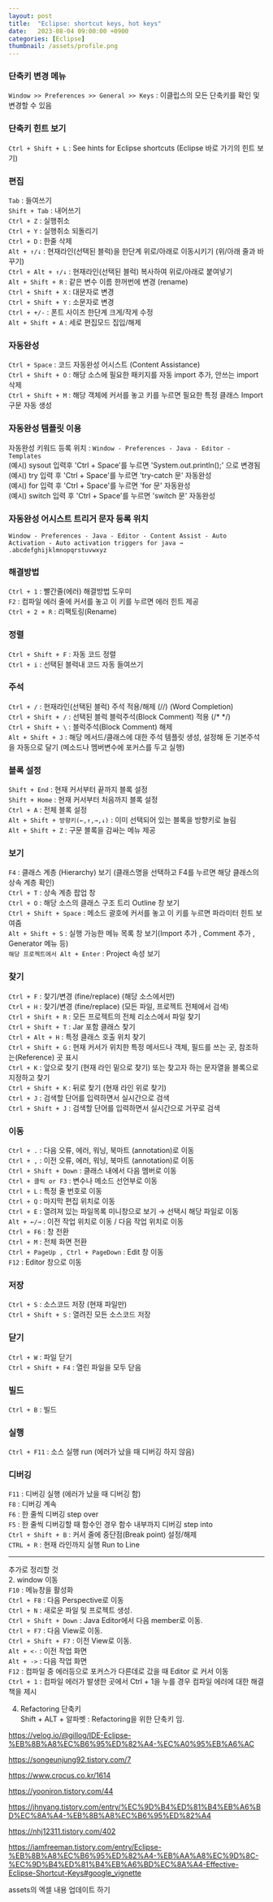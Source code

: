 ```yaml
---
layout: post
title:  "Eclipse: shortcut keys, hot keys"
date:   2023-08-04 09:00:00 +0900
categories: [Eclipse]
thumbnail: /assets/profile.png
---
```


### 단축키 변경 메뉴   
`Window >> Preferences >> General >> Keys` : 이클립스의 모든 단축키를 확인 및 변경할 수 있음    
      
      
### 단축키 힌트 보기   
`Ctrl + Shift + L` : See hints for Eclipse shortcuts (Eclipse 바로 가기의 힌트 보기)   
   
   
### 편집   
`Tab` : 들여쓰기   
`Shift + Tab` : 내어쓰기   
`Ctrl + Z` : 실행취소   
`Ctrl + Y` : 실행취소 되돌리기   
`Ctrl + D` : 한줄 삭제   
`Alt + ↑/↓` : 현재라인(선택된 블럭)을 한단계 위로/아래로 이동시키기 (위/아래 줄과 바꾸기)   
`Ctrl + Alt + ↑/↓` : 현재라인(선택된 블럭) 복사하여 위로/아래로 붙여넣기   
`Alt + Shift + R` : 같은 변수 이름 한꺼번에 변경 (rename)   
`Ctrl + Shift + X` : 대문자로 변경   
`Ctrl + Shift + Y` : 소문자로 변경   
`Ctrl + +/-` : 폰트 사이즈 한단계 크게/작게 수정   
`Alt + Shift + A` : 세로 편집모드 집입/해제   
   
   
### 자동완성   
`Ctrl + Space` : 코드 자동완성 어시스트 (Content Assistance)   
`Ctrl + Shift + O` : 해당 소스에 필요한 패키지를 자동 import 추가, 안쓰는 import 삭제   
`Ctrl + Shift + M` : 해당 객체에 커서를 놓고 키를 누르면 필요한 특정 클래스 Import 구문 자동 생성   
   
   
### 자동완성 템플릿 이용   
자동완성 키워드 등록 위치 : `Window - Preferences - Java - Editor - Templates`   
(예시) sysout 입력후 'Ctrl + Space'를 누르면 'System.out.println();' 으로 변경됨   
(예시) try 입력 후 'Ctrl + Space'를 누르면 'try-catch 문' 자동완성   
(예시) for 입력 후 'Ctrl + Space'를 누르면 'for 문' 자동완성   
(예시) switch 입력 후 'Ctrl + Space'를 누르면 'switch 문' 자동완성   
   
   
### 자동완성 어시스트 트리거 문자 등록 위치   
`Window - Preferences - Java - Editor - Content Assist - Auto Activation - Auto activation triggers for java → .abcdefghijklmnopqrstuvwxyz`   
   
   
### 해결방법   
`Ctrl + 1` : 빨간줄(에러) 해결방법 도우미  
`F2` : 컴파일 에러 줄에 커서를 놓고 이 키를 누르면 에러 힌트 제공   
`Ctrl + 2 + R` : 리팩토링(Rename)   
   
   
### 정렬   
`Ctrl + Shift + F` : 자동 코드 정렬   
`Ctrl + i` : 선택된 블럭내 코드 자동 들여쓰기   
   
   
### 주석   
`Ctrl + /` : 현재라인(선택된 블럭) 주석 적용/해제 (//) (Word Completion)   
`Ctrl + Shift + /` : 선택된 블럭 블럭주석(Block Comment) 적용 (/* */)   
`Ctrl + Shift + \` : 블럭주석(Block Comment) 해제   
`Alt + Shift + J` : 해당 메서드/클래스에 대한 주석 템플릿 생성, 설정해 둔 기본주석을 자동으로 달기 (메소드나 멤버변수에 포커스를 두고 실행)   
   
   
### 블록 설정   
`Shift + End` : 현재 커서부터 끝까지 블록 설정   
`Shift + Home` : 현재 커서부터 처음까지 블록 설정   
`Ctrl + A` : 전체 블록 설정   
`Alt + Shift + 방향키(←,↑,→,↓)` : 이미 선택되어 있는 블록을 방향키로 늘림   
`Alt + Shift + Z` : 구문 블록을 감싸는 메뉴 제공   
   
   
### 보기   
`F4` : 클래스 계층 (Hierarchy) 보기 (클래스명을 선택하고 F4를 누르면 해당 클래스의 상속 계층 확인)   
`Ctrl + T` : 상속 계층 팝업 창   
`Ctrl + O` : 해당 소스의 클래스 구조 트리 Outline 창 보기   
`Ctrl + Shift + Space` : 메소드 괄호에 커서를 놓고 이 키를 누르면 파라미터 힌트 보여줌   
`Alt + Shift + S` : 실행 가능한 메뉴 목록 창 보기(Import 추가 , Comment 추가 , Generator 메뉴 등)   
`해당 프로젝트에서 Alt + Enter` : Project 속성 보기   
   
   
### 찾기   
`Ctrl + F` : 찾기/변경 (fine/replace) (해당 소스에서만)   
`Ctrl + H` : 찾기/변경 (fine/replace) (모든 파일, 프로젝트 전체에서 검색)   
`Ctrl + Shift + R` : 모든 프로젝트의 전체 리소스에서 파일 찾기   
`Ctrl + Shift + T` : Jar 포함 클래스 찾기   
`Ctrl + Alt + H` : 특정 클래스 호출 위치 찾기   
`Ctrl + Shift + G` : 현재 커서가 위치한 특정 메서드나 객체, 필드를 쓰는 곳, 참조하는(Reference) 곳 표시   
`Ctrl + K` : 앞으로 찾기 (현재 라인 밑으로 찾기) 또는 찾고자 하는 문자열을 블록으로 지정하고 찾기   
`Ctrl + Shift + K` : 뒤로 찾기 (현재 라인 위로 찾기)   
`Ctrl + J` : 검색할 단어를 입력하면서 실시간으로 검색   
`Ctrl + Shift + J` : 검색할 단어를 입력하면서 실시간으로 거꾸로 검색   
   
   
### 이동
`Ctrl + .` : 다음 오류, 에러, 워닝, 북마트 (annotation)로 이동   
`Ctrl + ,` : 이전 오류, 에러, 워닝, 북마트 (annotation)로 이동   
`Ctrl + Shift + Down` : 클래스 내에서 다음 멤버로 이동   
`Ctrl + 클릭 or F3` : 변수나 메소드 선언부로 이동   
`Ctrl + L` : 특정 줄 번호로 이동   
`Ctrl + Q` : 마지막 편집 위치로 이동   
`Ctrl + E` : 열려져 있는 파일목록 미니창으로 보기 → 선택시 해당 파일로 이동   
`Alt + ←/→` : 이전 작업 위치로 이동 / 다음 작업 위치로 이동   
`Ctrl + F6` : 창 전환   
`Ctrl + M` : 전체 화면 전환   
`Ctrl + PageUp , Ctrl + PageDown` : Edit 창 이동   
`F12` : Editor 창으로 이동   
   
   
### 저장   
`Ctrl + S` : 소스코드 저장 (현재 파일만)   
`Ctrl + Shift + S` : 열려진 모든 소스코드 저장   
   
   
### 닫기   
`Ctrl + W` : 파일 닫기   
`Ctrl + Shift + F4` : 열린 파일을 모두 닫음   
   
   
### 빌드   
`Ctrl + B` : 빌드   
   
   
### 실행   
`Ctrl + F11` : 소스 실행 run (에러가 났을 때 디버깅 하지 않음)   
   
   
### 디버깅   
`F11` : 디버깅 실행 (에러가 났을 때 디버깅 함)   
`F8` : 디버깅 계속   
`F6` : 한 줄씩 디버깅 step over  
`F5` : 한 줄씩 디버깅할 때 함수인 경우 함수 내부까지 디버깅 step into   
`Ctrl + Shift + B` : 커서 줄에 중단점(Break point) 설정/해제   
`CTRL + R` : 현재 라인까지 실행 Run to Line   
   
   
***
추가로 정리할 것   
2. window 이동   
`F10` : 메뉴창을 활성화   
`Ctrl + F8` : 다음 Perspective로 이동   
`Ctrl + N` : 새로운 파일 및 프로젝트 생성.   
`Ctrl + Shift + Down` : Java Editor에서 다음 member로 이동.   
`Ctrl + F7` : 다음 View로 이동.   
`Ctrl + Shift + F7` : 이전 View로 이동.   
`Alt + <-` : 이전 작업 화면   
`Alt + ->` : 다음 작업 화면   
`F12` : 컴파일 중 에러등으로 포커스가 다른데로 갔을 때 Editor 로 커서 이동   
`Ctrl + 1` : 컴파일 에러가 발생한 곳에서 Ctrl + 1을 누를 경우 컴파일 에러에 대한 해결책을 제시   
   
4. Refactoring 단축키   
Shift + ALT + 알파벳 : Refactoring을 위한 단축키 임.   
   
   
https://velog.io/@gillog/IDE-Eclipse-%EB%8B%A8%EC%B6%95%ED%82%A4-%EC%A0%95%EB%A6%AC   
   
https://songeunjung92.tistory.com/7   
   
https://www.crocus.co.kr/1614   
   
https://yooniron.tistory.com/44   
   
https://jhnyang.tistory.com/entry/%EC%9D%B4%ED%81%B4%EB%A6%BD%EC%8A%A4-%EB%8B%A8%EC%B6%95%ED%82%A4   
   
https://nhj12311.tistory.com/402   
   
https://iamfreeman.tistory.com/entry/Eclipse-%EB%8B%A8%EC%B6%95%ED%82%A4-%EB%AA%A8%EC%9D%8C-%EC%9D%B4%ED%81%B4%EB%A6%BD%EC%8A%A4-Effective-Eclipse-Shortcut-Keys#google_vignette   
   
assets의 엑셀 내용 업데이트 하기   
